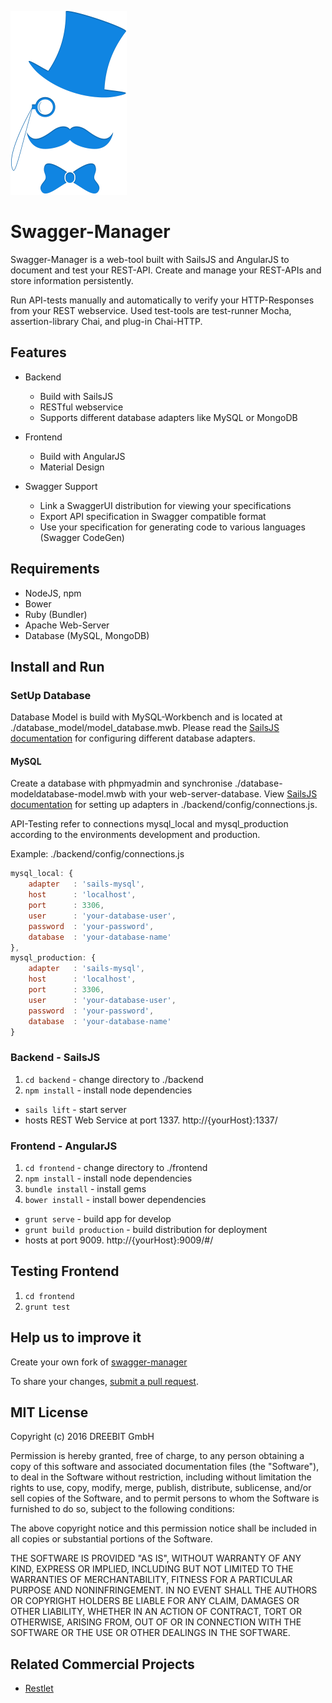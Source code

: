 ![Swagger-Manager](./psd/logo.png "Swagger-Manager")

# Swagger-Manager

Swagger-Manager is a web-tool built with SailsJS and AngularJS to document and test your REST-API. Create and manage your REST-APIs and store information persistently.

Run API-tests manually and automatically to verify your HTTP-Responses from your REST webservice. Used test-tools are test-runner Mocha, assertion-library Chai, and plug-in Chai-HTTP.

## Features

- Backend
    - Build with SailsJS
    - RESTful webservice
    - Supports different database adapters like MySQL or MongoDB

- Frontend
    - Build with AngularJS
    - Material Design

- Swagger Support
    - Link a SwaggerUI distribution for viewing your specifications
    - Export API specification in Swagger compatible format
    - Use your specification for generating code to various languages (Swagger CodeGen)

## Requirements

- NodeJS, npm
- Bower
- Ruby (Bundler)
- Apache Web-Server
- Database (MySQL, MongoDB)

## Install and Run

### SetUp Database

Database Model is build with MySQL-Workbench and is located at ./database_model/model_database.mwb. Please read the [SailsJS documentation](http://sailsjs.org/) for configuring different database adapters.

#### MySQL

Create a database with phpmyadmin and synchronise ./database-modeldatabase-model.mwb with your web-server-database.
View [SailsJS documentation](http://sailsjs.org/) for setting up adapters in ./backend/config/connections.js.

API-Testing refer to connections mysql_local and mysql_production according to the environments development and production.

Example: ./backend/config/connections.js

```javascript
mysql_local: {
    adapter   : 'sails-mysql',
    host      : 'localhost',
    port      : 3306,
    user      : 'your-database-user',
    password  : 'your-password',
    database  : 'your-database-name'
},
mysql_production: {
    adapter   : 'sails-mysql',
    host      : 'localhost',
    port      : 3306,
    user      : 'your-database-user',
    password  : 'your-password',
    database  : 'your-database-name'
}
```

### Backend - SailsJS

1. `cd backend` - change directory to ./backend
2. `npm install` - install node dependencies

* `sails lift` - start server
* hosts REST Web Service at port 1337. http://{yourHost}:1337/

### Frontend - AngularJS

1. `cd frontend` - change directory to ./frontend
2. `npm install` - install node dependencies
2. `bundle install` - install gems
3. `bower install` - install bower dependencies

* `grunt serve` - build app for develop
* `grunt build production` - build distribution for deployment
* hosts at port 9009. http://{yourHost}:9009/#/

## Testing Frontend

1. `cd frontend`
2. `grunt test`

## Help us to improve it

Create your own fork of [swagger-manager](https://github.com/DREEBIT/swagger-manager)

To share your changes, [submit a pull request](https://github.com/DREEBIT/swagger-manager/pull/new/master).

## MIT License

Copyright (c) 2016 DREEBIT GmbH

Permission is hereby granted, free of charge, to any person obtaining a copy of this software and associated documentation files (the "Software"), to deal in the Software without restriction, including without limitation the rights to use, copy, modify, merge, publish, distribute, sublicense, and/or sell copies of the Software, and to permit persons to whom the Software is furnished to do so, subject to the following conditions:

The above copyright notice and this permission notice shall be included in all copies or substantial portions of the Software.

THE SOFTWARE IS PROVIDED "AS IS", WITHOUT WARRANTY OF ANY KIND, EXPRESS OR IMPLIED, INCLUDING BUT NOT LIMITED TO THE WARRANTIES OF MERCHANTABILITY, FITNESS FOR A PARTICULAR PURPOSE AND NONINFRINGEMENT. IN NO EVENT SHALL THE AUTHORS OR COPYRIGHT HOLDERS BE LIABLE FOR ANY CLAIM, DAMAGES OR OTHER LIABILITY, WHETHER IN AN ACTION OF CONTRACT, TORT OR OTHERWISE, ARISING FROM, OUT OF OR IN CONNECTION WITH THE SOFTWARE OR THE USE OR OTHER DEALINGS IN THE SOFTWARE.

## Related Commercial Projects

* [Restlet](https://studio.restlet.com)
